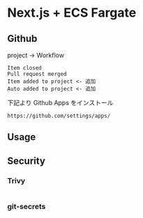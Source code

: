 # Next.js + ECS Fargate

## Github
project -> Workflow
```
Item closed
Pull request merged
Item added to project <- 追加
Auto added to project <- 追加
```

下記より Github Apps をインストール
```
https://github.com/settings/apps/
```

## Usage

## Security
### Trivy
```

```

### git-secrets

###